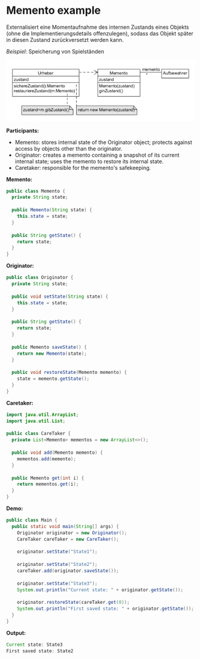 # Memento example

Externalisiert eine Momentaufnahme des internen Zustands eines Objekts (ohne die Implementierungsdetails offenzulegen), sodass das Objekt später in diesen Zustand zurückversetzt werden kann.

_Beispiel_: Speicherung von Spielständen

![memento](../class-diagrams/memento.png)

**Participants:**

* Memento: stores internal state of the Originator object; protects against access by objects other than the originator.
* Originator: creates a memento containing a snapshot of its current internal state; uses the memento to restore its internal state.
* Caretaker: responsible for the memento's safekeeping.

**Memento:**

  ```java
  public class Memento {
    private String state;

    public Memento(String state) {
      this.state = state;
    }

    public String getState() {
      return state;
    }
  }
  ```
  
**Originator:**

  ```java
  public class Originator {
    private String state;

    public void setState(String state) {
      this.state = state;
    }

    public String getState() {
      return state;
    }

    public Memento saveState() {
      return new Memento(state);
    }

    public void restoreState(Memento memento) {
      state = memento.getState();
    }
  }
  ```
  
**Caretaker:**

  ```java
  import java.util.ArrayList;
  import java.util.List;

  public class CareTaker {
    private List<Memento> mementos = new ArrayList<>();

    public void add(Memento memento) {
      mementos.add(memento);
    }

    public Memento get(int i) {
      return mementos.get(i);
    }
  }
  ```
  
**Demo:**

  ```java
  public class Main {
    public static void main(String[] args) {
      Originator originator = new Originator();
      CareTaker careTaker = new CareTaker();

      originator.setState("State1");

      originator.setState("State2");
      careTaker.add(originator.saveState());

      originator.setState("State3");
      System.out.println("Current state: " + originator.getState());

      originator.restoreState(careTaker.get(0));
      System.out.println("First saved state: " + originator.getState());
    }
  }
  ```
  
**Output:**

  ```java
  Current state: State3
  First saved state: State2
  ```
